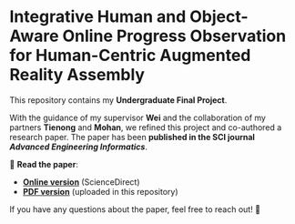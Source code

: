 # Integrative Human and Object-Aware Online Progress Observation for Human-Centric Augmented Reality Assembly

This repository contains my **Undergraduate Final Project**.

With the guidance of my supervisor **Wei** and the collaboration of my partners **Tienong** and **Mohan**, we refined this project and co-authored a research paper. The paper has been **published in the SCI journal _Advanced Engineering Informatics_**.

📄 **Read the paper**:  
- **[Online version](https://www.sciencedirect.com/science/article/abs/pii/S1474034624007328)** (ScienceDirect)  
- **[PDF version](./Integrative%20human%20and%20object%20aware%20online%20progress%20observation%20for%20human-centric%20augmented%20reality%20assembly.pdf)** (uploaded in this repository)

If you have any questions about the paper, feel free to reach out! 🚀
